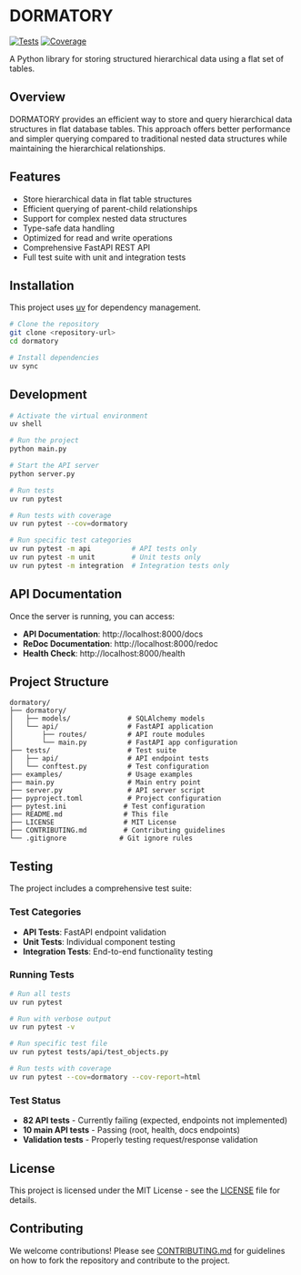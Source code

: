 # DORMATORY

[![Tests](https://github.com/neosavvy/dormatory/workflows/Test%20Suite/badge.svg)](https://github.com/neosavvy/dormatory/actions)
[![Coverage](https://img.shields.io/badge/coverage-169%20tests%20passing-brightgreen)](https://github.com/neosavvy/dormatory/actions)

A Python library for storing structured hierarchical data using a flat set of tables.

## Overview

DORMATORY provides an efficient way to store and query hierarchical data structures in flat database tables. This approach offers better performance and simpler querying compared to traditional nested data structures while maintaining the hierarchical relationships.

## Features

- Store hierarchical data in flat table structures
- Efficient querying of parent-child relationships
- Support for complex nested data structures
- Type-safe data handling
- Optimized for read and write operations
- Comprehensive FastAPI REST API
- Full test suite with unit and integration tests

## Installation

This project uses [uv](https://docs.astral.sh/uv/) for dependency management.

```bash
# Clone the repository
git clone <repository-url>
cd dormatory

# Install dependencies
uv sync
```

## Development

```bash
# Activate the virtual environment
uv shell

# Run the project
python main.py

# Start the API server
python server.py

# Run tests
uv run pytest

# Run tests with coverage
uv run pytest --cov=dormatory

# Run specific test categories
uv run pytest -m api          # API tests only
uv run pytest -m unit         # Unit tests only
uv run pytest -m integration  # Integration tests only
```

## API Documentation

Once the server is running, you can access:

- **API Documentation**: http://localhost:8000/docs
- **ReDoc Documentation**: http://localhost:8000/redoc
- **Health Check**: http://localhost:8000/health

## Project Structure

```
dormatory/
├── dormatory/
│   ├── models/              # SQLAlchemy models
│   └── api/                 # FastAPI application
│       ├── routes/          # API route modules
│       └── main.py          # FastAPI app configuration
├── tests/                   # Test suite
│   ├── api/                 # API endpoint tests
│   └── conftest.py          # Test configuration
├── examples/                # Usage examples
├── main.py                  # Main entry point
├── server.py                # API server script
├── pyproject.toml           # Project configuration
├── pytest.ini              # Test configuration
├── README.md               # This file
├── LICENSE                 # MIT License
├── CONTRIBUTING.md         # Contributing guidelines
└── .gitignore             # Git ignore rules
```

## Testing

The project includes a comprehensive test suite:

### Test Categories
- **API Tests**: FastAPI endpoint validation
- **Unit Tests**: Individual component testing
- **Integration Tests**: End-to-end functionality testing

### Running Tests
```bash
# Run all tests
uv run pytest

# Run with verbose output
uv run pytest -v

# Run specific test file
uv run pytest tests/api/test_objects.py

# Run tests with coverage
uv run pytest --cov=dormatory --cov-report=html
```

### Test Status
- **82 API tests** - Currently failing (expected, endpoints not implemented)
- **10 main API tests** - Passing (root, health, docs endpoints)
- **Validation tests** - Properly testing request/response validation

## License

This project is licensed under the MIT License - see the [LICENSE](LICENSE) file for details.

## Contributing

We welcome contributions! Please see [CONTRIBUTING.md](CONTRIBUTING.md) for guidelines on how to fork the repository and contribute to the project.
